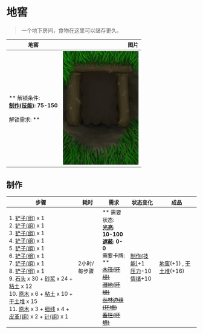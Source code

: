 # 地窖  
> 一个地下房间，食物在这里可以储存更久。  
  
  地窖  |   图片   
 ----  |  ----:   
 ** 解锁条件: **<br>[制作(技能)](Skill_Crafting.md): 75-150<br><br>** 解锁需求: **<br>  |  <img decoding="async" src="Sprite/Cellar.png" href="a.md" style="max-width:300px;max-height:300px;">   
  
## 制作  
步骤  |  耗时  |  需求  |  状态变化  |  成品  
----  |  ----  |  ----  |  ----  |  ----  
1. [铲子(组)](GpTag_Shovel.md) x 1<br>2. [铲子(组)](GpTag_Shovel.md) x 1<br>3. [铲子(组)](GpTag_Shovel.md) x 1<br>4. [铲子(组)](GpTag_Shovel.md) x 1<br>5. [铲子(组)](GpTag_Shovel.md) x 1<br>6. [铲子(组)](GpTag_Shovel.md) x 1<br>7. [铲子(组)](GpTag_Shovel.md) x 1<br>8. [铲子(组)](GpTag_Shovel.md) x 1<br>9. [石头](Stone.md) x 30 + [砂浆](Mortar.md) x 24 + [粘土](Clay.md) x 12<br>10. [原木](Log.md) x 6 + [粘土](Clay.md) x 10 + [干土堆](DirtPile.md) x 15<br>11. [原木](Log.md) x 3 + [细线](CordFiber.md) x 4 + [皮革(组)](GpTag_Leather.md) x 2 + [针(组)](GpTag_Needle.md) x 1  |  2小时/每步骤  |  ** 需要状态: **<br>[光亮](Light.md): 10-100<br>[遮蔽](Sheltered.md): 0-0<br>** 需要卡牌: **<br>~~[木筏(环境)](Env_Raft.md)~~<br>~~[湿地(环境)](Env_Wetlands.md)~~<br>~~[丛林边缘(环境)](Env_Outskirts.md)~~<br>~~[畜栏(环境)](Env_Enclosure.md)~~  |  [制作(技能)](Skill_Crafting.md)+1<br>[压力](Stress.md)-10<br>[情绪](Morale.md)+10  |  [地窖](CellarEntrance.md)(+1) , [干土堆](DirtPile.md)(+16)  


<script>document.title="地窖 - 卡牌生存百科 Card Survival Wiki";</script>